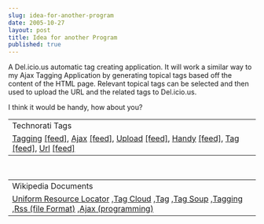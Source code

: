 ```yaml
---
slug: idea-for-another-program
date: 2005-10-27
layout: post
title: Idea for another Program
published: true
---
```

A Del.icio.us automatic tag creating application.  It will work a similar way to my Ajax Tagging Application by generating topical tags based off the content of the HTML page.  Relevant topical tags can be selected and then used to upload the URL and the related tags to Del.icio.us.<p />I think it would be handy, how about you?<p /><table class="TechnoratiHead TagHeader">
<tr><td>Technorati Tags</td></tr>
<tr class="Technorati"><td>
<a href="http://www.technorati.com/tag/Tagging" class="Tag" rel="tag">Tagging</a> <a href="http://feeds.technorati.com/feed/posts/tag/Tagging" class="Tag">[feed]</a>, <a href="http://www.technorati.com/tag/Ajax" class="Tag" rel="tag">Ajax</a> <a href="http://feeds.technorati.com/feed/posts/tag/Ajax" class="Tag">[feed]</a>, <a href="http://www.technorati.com/tag/Upload" class="Tag" rel="tag">Upload</a> <a href="http://feeds.technorati.com/feed/posts/tag/Upload" class="Tag">[feed]</a>, <a href="http://www.technorati.com/tag/Handy" class="Tag" rel="tag">Handy</a> <a href="http://feeds.technorati.com/feed/posts/tag/Handy" class="Tag">[feed]</a>, <a href="http://www.technorati.com/tag/Tag" class="Tag" rel="tag">Tag</a> <a href="http://feeds.technorati.com/feed/posts/tag/Tag" class="Tag">[feed]</a>, <a href="http://www.technorati.com/tag/Url" class="Tag" rel="tag">Url</a> <a href="http://feeds.technorati.com/feed/posts/tag/Url" class="Tag">[feed]</a>
</td></tr>
</table><br /><table class="TechnoratiHead TagHeader">
<tr><td>Wikipedia Documents</td></tr>
<tr class="Technorati"><td>
<a href="http://en.wikipedia.org/wiki/Uniform_Resource_Locator">Uniform Resource Locator</a> ,<a href="http://en.wikipedia.org/wiki/Tag_cloud">Tag Cloud</a> ,<a href="http://en.wikipedia.org/wiki/Tag">Tag</a> ,<a href="http://en.wikipedia.org/wiki/Tag_Soup">Tag Soup</a> ,<a href="http://en.wikipedia.org/wiki/Tagging">Tagging</a> ,<a href="http://en.wikipedia.org/wiki/RSS_(file_format)">Rss (file Format)</a> ,<a href="http://en.wikipedia.org/wiki/Ajax_(programming)">Ajax (programming)</a>
</td></tr>
</table><div class="blogger-post-footer"><img class="posterous_download_image" src="https://blogger.googleusercontent.com/tracker/8109338-113043902845133104?l=www.kinlan.co.uk%2Findex.html" height="1" alt="" width="1" /></div>

